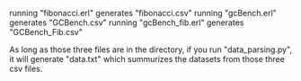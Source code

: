 running "fibonacci.erl" generates "fibonacci.csv"
running "gcBench.erl" generates "GCBench.csv"
running "gcBench_fib.erl" generates "GCBench_Fib.csv"

As long as those three files are in the directory,
if you run "data_parsing.py", it will generate "data.txt"
which summurizes the datasets from those three csv files.
